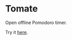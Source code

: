 # Tomate

Open offline Pomodoro timer.

Try it <a href="https://msnsctt.github.io/Tomate">here</a>.
